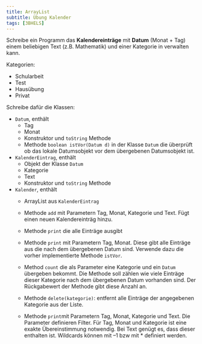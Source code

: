 ```yaml
---
title: ArrayList
subtitle: Übung Kalender
tags: [3BHELS]
---
```




Schreibe ein Programm das **Kalendereinträge** mit **Datum** (Monat + Tag) einem beliebigen Text (z.B. Mathematik) und einer Kategorie in verwalten kann.

Kategorien:

- Schularbeit
- Test
- Hausübung
- Privat



Schreibe dafür die Klassen:

- `Datum`, enthält
  - Tag
  - Monat
  - Konstruktor und `toString` Methode
  - Methode `boolean istVor(Datum d)` in  der Klasse `Datum` die überprüft ob das lokale Datumsobjekt vor dem übergebenen Datumsobjekt ist.
- `KalenderEintrag`, enthält
  - Objekt der Klasse `Datum`
  - Kategorie
  - Text
  - Konstruktor und `toString` Methode
- `Kalender`, enthält
  - ArrayList aus `KalenderEintrag`
  
  - Methode `add` mit Parametern Tag, Monat, Kategorie und Text. Fügt einen neuen Kalendereinträg hinzu.
  - Methode `print` die alle Einträge ausgibt
  - Methode `print` mit Parametern Tag, Monat. Diese gibt alle Einträge aus die nach dem übergebenen Datum sind. Verwende dazu die vorher implementierte Methode `istVor`.
  - Method `count` die als Parameter eine Kategorie und ein `Datum` übergeben bekommt. Die Methode soll zählen wie viele Einträge dieser Kategorie nach dem übergebenen Datum vorhanden sind. Der Rückgabewert der Methode gibt diese Anzahl an.
  - Methode `delete(kategorie)`: entfernt alle Einträge der angegebenen Kategorie aus der Liste.
  - Methode `print`mit Parametern Tag, Monat, Kategorie und Text. Die Parameter definieren Filter. Für Tag, Monat und Kategorie ist eine exakte Übereinstimmung notwendig. Bei Text genügt es, dass dieser enthalten ist. Wildcards können mit –1 bzw mit * definiert werden.